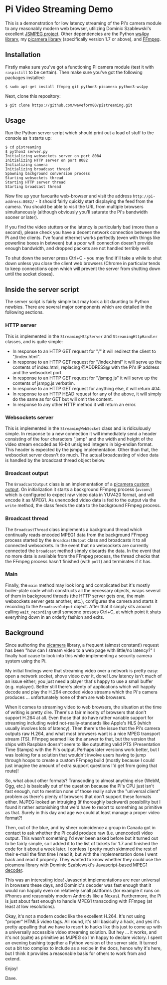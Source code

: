 # Pi Video Streaming Demo

This is a demonstration for low latency streaming of the Pi's camera module to
any reasonably modern web browser, utilizing Dominic Szablewski's excellent
[JSMPEG project](https://github.com/phoboslab/jsmpeg). Other dependencies are
the Python [ws4py library](http://ws4py.readthedocs.org/), my [picamera
library](http://picamera.readthedocs.org/) (specifically version 1.7 or above),
and [FFmpeg](http://ffmpeg.org).


## Installation

Firstly make sure you've got a functioning Pi camera module (test it with
`raspistill` to be certain). Then make sure you've got the following packages
installed:

    $ sudo apt-get install ffmpeg git python3-picamera python3-ws4py

Next, clone this repository:

    $ git clone https://github.com/waveform80/pistreaming.git


## Usage

Run the Python server script which should print out a load of stuff
to the console as it starts up:

    $ cd pistreaming
    $ python3 server.py
    Initializing websockets server on port 8084
    Initializing HTTP server on port 8082
    Initializing camera
    Initializing broadcast thread
    Spawning background conversion process
    Starting websockets thread
    Starting HTTP server thread
    Starting broadcast thread

Now fire up your favourite web-browser and visit the address
`http://pi-address:8082/` - it should fairly quickly start displaying the feed
from the camera. You should be able to visit the URL from multiple browsers
simultaneously (although obviously you'll saturate the Pi's bandwidth sooner or
later).

If you find the video stutters or the latency is particularly bad (more than a
second), please check you have a decent network connection between the Pi and
the clients. I've found ethernet works perfectly (even with things like
powerline boxes in between) but a poor wifi connection doesn't provide enough
bandwidth, and dropped packets are not handled terribly well.

To shut down the server press Ctrl+C - you may find it'll take a while
to shut down unless you close the client web browsers (Chrome in particular
tends to keep connections open which will prevent the server from shutting down
until the socket closes).


## Inside the server script

The server script is fairly simple but may look a bit daunting to Python
newbies. There are several major components which are detailed in the following
sections.


### HTTP server

This is implemented in the `StreamingHttpServer` and `StreamingHttpHandler`
classes, and is quite simple:

* In response to an HTTP GET request for "/" it will redirect the client to
  "/index.html".
* In response to an HTTP GET request for "/index.html" it will serve up the
  contents of index.html, replacing @ADDRESS@ with the Pi's IP address and
  the websocket port.
* In response to an HTTP GET request for "/jsmpg.js" it will serve up the
  contents of jsmpg.js verbatim.
* In response to an HTTP GET request for anything else, it will return 404.
* In response to an HTTP HEAD request for any of the above, it will simply
  do the same as for GET but will omit the content.
* In response to any other HTTP method it will return an error.


### Websockets server

This is implemented in the `StreamingWebSocket` class and is ridiculously
simple. In response to a new connection it will immediately send a header
consisting of the four characters "jsmp" and the width and height of the video
stream encoded as 16-bit unsigned integers in big-endian format. This header is
expected by the jsmpg implementation. Other than that, the websocket server
doesn't do much. The actual broadcasting of video data is handled by the
broadcast thread object below.


### Broadcast output

The `BroadcastOutput` class is an implementation of a [picamera custom
output](http://picamera.readthedocs.org/en/latest/recipes2.html#custom-outputs).
On initialization it starts a background FFmpeg process (`avconv`) which is
configured to expect raw video data in YUV420 format, and will encode it as
MPEG1. As unencoded video data is fed to the output via the `write` method, the
class feeds the data to the background FFmpeg process.


### Broadcast thread

The `BroadcastThread` class implements a background thread which continually
reads encoded MPEG1 data from the background FFmpeg process started by the
`BroadcastOutput` class and broadcasts it to all connected websockets. In the
event that no websockets are currently connected the `broadcast` method simply
discards the data. In the event that no more data is available from the FFmpeg
process, the thread checks that the FFmpeg process hasn't finished (with
`poll`) and terminates if it has.


### Main

Finally, the `main` method may look long and complicated but it's mostly
boiler-plate code which constructs all the necessary objects, wraps several of
them in background threads (the HTTP server gets one, the main websockets
server gets another, etc.), configures the camera and starts it recording to
the `BroadcastOutput` object. After that it simply sits around calling
`wait_recording` until someone presses Ctrl+C, at which point it shuts
everything down in an orderly fashion and exits.


## Background

Since authoring the [picamera](http://picamera.readthedocs.org/) library, a
frequent (almost constant!) request has been "how can I stream video to a web
page with little/no latency?" I finally had cause to look into this while
implementing a security camera system using the Pi.

My initial findings were that streaming video over a network is pretty easy:
open a network socket, shove video over it, done! Low latency isn't much of an
issue either; you just need a player that's happy to use a small buffer (e.g.
mplayer). Better still there's plenty of applications which will happily decode
and play the H.264 encoded video streams which the Pi's camera produces ...
unfortunately none of them are web browsers.

When it comes to streaming video to web browsers, the situation at the time of
writing is pretty dire. There's a fair minority of browsers that don't support
H.264 at all. Even those that do have rather variable support for streaming
including weird not-really-standards like Apple's HLS (which usually involves
lots of latency). Then there's the issue that the Pi's camera outputs raw
H.264, and what most browsers want is a nice MPEG transport stream (TS). FFmpeg
seemed like the answer to that, but the version that ships with Raspbian
doesn't seem to like outputting valid PTS (Presentation Time Stamps) with the
Pi's output. Perhaps later versions work better, but I was looking for a
solution that wouldn't involve users having to jump through hoops to create a
custom FFmpeg build (mostly because I could just imagine the amount of extra
support questions I'd get from going that route)!

So, what about other formats? Transcoding to almost anything else (WebM, Ogg,
etc.) is basically out of the question because the Pi's CPU just isn't fast
enough, not to mention none of those really solve the "universal client"
problem as there's plenty of browsers that don't support these formats either.
MJPEG looked an intruiging (if thoroughly backward) possibility but I found it
rather astonishing that we'd have to resort to something as primitive as that.
Surely in this day and age we could at least manage a proper video format?!

Then, out of the blue, and by sheer coincidence a group in Canada got in
contact to ask whether the Pi could produce raw (i.e. unencoded) video output.
This wasn't something I'd ever been asked before but it turned out to be
fairly simple, so I added it to the list of tickets for 1.7 and finished the
code for it about a week later. I confess I pretty much skimmed the rest of
their e-mail the first time I read it, but with the implementation done I went
back and read it properly. They wanted to know whether they could use the
picamera library with Dominic Szablewski's [Javascript-based MPEG1
decoder](http://phoboslab.org/log/2013/09/html5-live-video-streaming-via-websockets).

This was an interesting idea! Javascript implementations are near universal in
browsers these days, and Dominic's decoder was fast enough that it would run
happily even on relatively small platforms (for example it runs on iPhones and
reasonably modern Androids like a Nexus). Furthermore, the Pi is just about
fast enough to handle MPEG1 transcoding with FFmpeg (at least at low
resolutions).

Okay, it's not a modern codec like the excellent H.264. It's not using "proper"
HTML5 video tags. All round, it's still basically a hack, and yes it's pretty
appalling that we have to resort to hacks like this just to come up with a
universally accessible video streaming solution. But hey ... it works, and it's
not (quite) as primitive as MJPEG so I'm happy to declare victory. I spent an
evening bashing together a Python version of the server side. It turned out a
bit too complex to include as a recipe in the docs, hence why it's here, but I
think it provides a reasonable basis for others to work from and extend.

Enjoy!

Dave.
